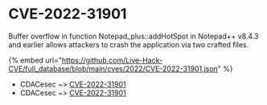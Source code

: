 # CVE-2022-31901

Buffer overflow in function Notepad_plus::addHotSpot in Notepad++ v8.4.3 and earlier allows attackers to crash the application via two crafted files.

{% embed url="https://github.com/Live-Hack-CVE/full_database/blob/main/cves/2022/CVE-2022-31901.json" %}


* CDACesec ~> [CVE-2022-31901](https://www.alice-snow.ru/2022/database/cve-2022-31901/cve-2022-31901-cdacesec)
* CDACesec ~> [CVE-2022-31901](https://www.alice-snow.ru/2022/database/cve-2022-31901/cve-2022-31901-cdacesec)